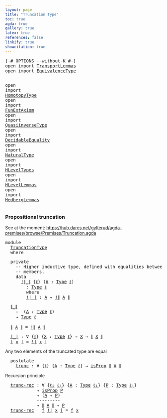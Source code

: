 ```yaml
---
layout: page
title: "Truncation Type"
toc: true
agda: true
gallery: true
latex: true
references: false
linkify: true
showcitation: true
---
```


<div class="hide" >
<pre class="Agda">
<a id="189" class="Symbol">{-#</a> <a id="193" class="Keyword">OPTIONS</a> <a id="201" class="Pragma">--without-K</a> <a id="213" class="Symbol">#-}</a>
<a id="217" class="Keyword">open</a> <a id="222" class="Keyword">import</a> <a id="229" href="TransportLemmas.html" class="Module">TransportLemmas</a>
<a id="245" class="Keyword">open</a> <a id="250" class="Keyword">import</a> <a id="257" href="EquivalenceType.html" class="Module">EquivalenceType</a>

<a id="274" class="Keyword">open</a> <a id="279" class="Keyword">import</a> <a id="286" href="HomotopyType.html" class="Module">HomotopyType</a>
<a id="299" class="Keyword">open</a> <a id="304" class="Keyword">import</a> <a id="311" href="FunExtAxiom.html" class="Module">FunExtAxiom</a>
<a id="323" class="Keyword">open</a> <a id="328" class="Keyword">import</a> <a id="335" href="QuasiinverseType.html" class="Module">QuasiinverseType</a>
<a id="352" class="Keyword">open</a> <a id="357" class="Keyword">import</a> <a id="364" href="DecidableEquality.html" class="Module">DecidableEquality</a>
<a id="382" class="Keyword">open</a> <a id="387" class="Keyword">import</a> <a id="394" href="NaturalType.html" class="Module">NaturalType</a>
<a id="406" class="Keyword">open</a> <a id="411" class="Keyword">import</a> <a id="418" href="HLevelTypes.html" class="Module">HLevelTypes</a>
<a id="430" class="Keyword">open</a> <a id="435" class="Keyword">import</a> <a id="442" href="HLevelLemmas.html" class="Module">HLevelLemmas</a>
<a id="455" class="Keyword">open</a> <a id="460" class="Keyword">import</a> <a id="467" href="HedbergLemmas.html" class="Module">HedbergLemmas</a>
</pre>
</div>


### Propositional truncation

See at the moment:
https://hub.darcs.net/gylterud/agda-premises/browse/Premises/Truncation.agda


<pre class="Agda">
<a id="642" class="Keyword">module</a>
  <a id="651" href="TruncationType.html" class="Module">TruncationType</a>
  <a id="668" class="Keyword">where</a>
</pre>

<pre class="Agda">
  <a id="701" class="Keyword">private</a>
    <a id="713" class="Comment">-- Higher inductive type, defined with equalities between any two</a>
    <a id="783" class="Comment">-- members.</a>
    <a id="799" class="Keyword">data</a>
      <a id="!∥_∥"></a><a id="810" href="TruncationType.html#810" class="Datatype Operator">!∥_∥</a> <a id="815" class="Symbol">{</a><a id="816" href="TruncationType.html#816" class="Bound">ℓ</a><a id="817" class="Symbol">}</a> <a id="819" class="Symbol">(</a><a id="820" href="TruncationType.html#820" class="Bound">A</a> <a id="822" class="Symbol">:</a> <a id="824" href="Intro.html#1813" class="Function">Type</a> <a id="829" href="TruncationType.html#816" class="Bound">ℓ</a><a id="830" class="Symbol">)</a>
        <a id="840" class="Symbol">:</a> <a id="842" href="Intro.html#1813" class="Function">Type</a> <a id="847" href="TruncationType.html#816" class="Bound">ℓ</a>
        <a id="857" class="Keyword">where</a>
        <a id="!∥_∥.!∣_∣"></a><a id="871" href="TruncationType.html#871" class="InductiveConstructor Operator">!∣_∣</a> <a id="876" class="Symbol">:</a> <a id="878" href="TruncationType.html#820" class="Bound">A</a> <a id="880" class="Symbol">→</a> <a id="882" href="TruncationType.html#810" class="Datatype Operator">!∥</a> <a id="885" href="TruncationType.html#820" class="Bound">A</a> <a id="887" href="TruncationType.html#810" class="Datatype Operator">∥</a>
</pre>

<pre class="Agda">
  <a id="∥_∥"></a><a id="916" href="TruncationType.html#916" class="Function Operator">∥_∥</a>
    <a id="924" class="Symbol">:</a>  <a id="927" class="Symbol">(</a><a id="928" href="TruncationType.html#928" class="Bound">A</a> <a id="930" class="Symbol">:</a> <a id="932" href="Intro.html#1813" class="Function">Type</a> <a id="937" href="Intro.html#2253" class="Generalizable">ℓ</a><a id="938" class="Symbol">)</a>
    <a id="944" class="Symbol">→</a> <a id="946" href="Intro.html#1813" class="Function">Type</a> <a id="951" href="Intro.html#2253" class="Generalizable">ℓ</a>

  <a id="956" href="TruncationType.html#916" class="Function Operator">∥</a> <a id="958" href="TruncationType.html#958" class="Bound">A</a> <a id="960" href="TruncationType.html#916" class="Function Operator">∥</a> <a id="962" class="Symbol">=</a> <a id="964" href="TruncationType.html#810" class="Datatype Operator">!∥</a> <a id="967" href="TruncationType.html#958" class="Bound">A</a> <a id="969" href="TruncationType.html#810" class="Datatype Operator">∥</a>
</pre>

<pre class="Agda">
  <a id="∣_∣"></a><a id="998" href="TruncationType.html#998" class="Function Operator">∣_∣</a> <a id="1002" class="Symbol">:</a> <a id="1004" class="Symbol">∀</a> <a id="1006" class="Symbol">{</a><a id="1007" href="TruncationType.html#1007" class="Bound">ℓ</a><a id="1008" class="Symbol">}</a> <a id="1010" class="Symbol">{</a><a id="1011" href="TruncationType.html#1011" class="Bound">X</a> <a id="1013" class="Symbol">:</a> <a id="1015" href="Intro.html#1813" class="Function">Type</a> <a id="1020" href="TruncationType.html#1007" class="Bound">ℓ</a><a id="1021" class="Symbol">}</a> <a id="1023" class="Symbol">→</a> <a id="1025" href="TruncationType.html#1011" class="Bound">X</a> <a id="1027" class="Symbol">→</a> <a id="1029" href="TruncationType.html#916" class="Function Operator">∥</a> <a id="1031" href="TruncationType.html#1011" class="Bound">X</a> <a id="1033" href="TruncationType.html#916" class="Function Operator">∥</a>
  <a id="1037" href="TruncationType.html#998" class="Function Operator">∣</a> <a id="1039" href="TruncationType.html#1039" class="Bound">x</a> <a id="1041" href="TruncationType.html#998" class="Function Operator">∣</a> <a id="1043" class="Symbol">=</a> <a id="1045" href="TruncationType.html#871" class="InductiveConstructor Operator">!∣</a> <a id="1048" href="TruncationType.html#1039" class="Bound">x</a> <a id="1050" href="TruncationType.html#871" class="InductiveConstructor Operator">∣</a>
</pre>

Any two elements of the truncated type are equal
<pre class="Agda">
  <a id="1128" class="Keyword">postulate</a>
    <a id="trunc"></a><a id="1142" href="TruncationType.html#1142" class="Postulate">trunc</a> <a id="1148" class="Symbol">:</a> <a id="1150" class="Symbol">∀</a> <a id="1152" class="Symbol">{</a><a id="1153" href="TruncationType.html#1153" class="Bound">ℓ</a><a id="1154" class="Symbol">}</a> <a id="1156" class="Symbol">{</a><a id="1157" href="TruncationType.html#1157" class="Bound">A</a> <a id="1159" class="Symbol">:</a> <a id="1161" href="Intro.html#1813" class="Function">Type</a> <a id="1166" href="TruncationType.html#1153" class="Bound">ℓ</a><a id="1167" class="Symbol">}</a> <a id="1169" class="Symbol">→</a> <a id="1171" href="HLevelTypes.html#1179" class="Function">isProp</a> <a id="1178" href="TruncationType.html#916" class="Function Operator">∥</a> <a id="1180" href="TruncationType.html#1157" class="Bound">A</a> <a id="1182" href="TruncationType.html#916" class="Function Operator">∥</a>
</pre>

Recursion principle
<pre class="Agda">
  <a id="trunc-rec"></a><a id="1231" href="TruncationType.html#1231" class="Function">trunc-rec</a> <a id="1241" class="Symbol">:</a> <a id="1243" class="Symbol">∀</a> <a id="1245" class="Symbol">{</a><a id="1246" href="TruncationType.html#1246" class="Bound">ℓᵢ</a> <a id="1249" href="TruncationType.html#1249" class="Bound">ℓⱼ</a><a id="1251" class="Symbol">}</a> <a id="1253" class="Symbol">{</a><a id="1254" href="TruncationType.html#1254" class="Bound">A</a> <a id="1256" class="Symbol">:</a> <a id="1258" href="Intro.html#1813" class="Function">Type</a> <a id="1263" href="TruncationType.html#1246" class="Bound">ℓᵢ</a><a id="1265" class="Symbol">}</a> <a id="1267" class="Symbol">{</a><a id="1268" href="TruncationType.html#1268" class="Bound">P</a> <a id="1270" class="Symbol">:</a> <a id="1272" href="Intro.html#1813" class="Function">Type</a> <a id="1277" href="TruncationType.html#1249" class="Bound">ℓⱼ</a><a id="1279" class="Symbol">}</a>
            <a id="1293" class="Symbol">→</a> <a id="1295" href="HLevelTypes.html#1179" class="Function">isProp</a> <a id="1302" href="TruncationType.html#1268" class="Bound">P</a>
            <a id="1316" class="Symbol">→</a> <a id="1318" class="Symbol">(</a><a id="1319" href="TruncationType.html#1254" class="Bound">A</a> <a id="1321" class="Symbol">→</a> <a id="1323" href="TruncationType.html#1268" class="Bound">P</a><a id="1324" class="Symbol">)</a>
            <a id="1338" class="Comment">---------</a>
            <a id="1360" class="Symbol">→</a> <a id="1362" href="TruncationType.html#916" class="Function Operator">∥</a> <a id="1364" href="TruncationType.html#1254" class="Bound">A</a> <a id="1366" href="TruncationType.html#916" class="Function Operator">∥</a> <a id="1368" class="Symbol">→</a> <a id="1370" href="TruncationType.html#1268" class="Bound">P</a>
  <a id="1374" href="TruncationType.html#1231" class="Function">trunc-rec</a> <a id="1384" class="Symbol">_</a> <a id="1386" href="TruncationType.html#1386" class="Bound">f</a> <a id="1388" href="TruncationType.html#871" class="InductiveConstructor Operator">!∣</a> <a id="1391" href="TruncationType.html#1391" class="Bound">x</a> <a id="1393" href="TruncationType.html#871" class="InductiveConstructor Operator">∣</a> <a id="1395" class="Symbol">=</a> <a id="1397" href="TruncationType.html#1386" class="Bound">f</a> <a id="1399" href="TruncationType.html#1391" class="Bound">x</a>
</pre>
